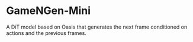 # GameNGen-Mini
A DiT model based on Oasis that generates the next frame conditioned on actions and the previous frames.
